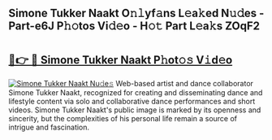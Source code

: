 ## Simone Tukker Naakt O𝚗𝚕yf𝚊ns L𝚎a𝚔ed N𝚞𝚍es - Part-e6J P𝚑𝚘tos Vi𝚍𝚎o - H𝚘𝚝 Part L𝚎a𝚔s ZOqF2

# <h2><a href="http://kfdfjho.oniu.top/?m=Simone+Tukker+Naakt">🔗👉 🔴 Simone Tukker Naakt P𝚑ot𝚘𝚜 V𝚒d𝚎o</a></h2>

[![Simone Tukker Naakt Nu𝚍e𝚜](https://i.imgur.com/0qMVB7G.gif)](http://kfdfjho.oniu.top/?m=Simone+Tukker+Naakt)
Web-based artist and dance collaborator Simone Tukker Naakt, recognized for creating and disseminating dance and lifestyle content via solo and collaborative dance performances and short videos. Simone Tukker Naakt's public image is marked by its openness and sincerity, but the complexities of his personal life remain a source of intrigue and fascination.  
